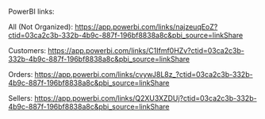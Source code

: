 PowerBI links:

All (Not Organized): https://app.powerbi.com/links/najzeuqEoZ?ctid=03ca2c3b-332b-4b9c-887f-196bf8838a8c&pbi_source=linkShare


Customers: https://app.powerbi.com/links/C1Ifmf0HZv?ctid=03ca2c3b-332b-4b9c-887f-196bf8838a8c&pbi_source=linkShare


Orders: https://app.powerbi.com/links/cvywJ8L8z_?ctid=03ca2c3b-332b-4b9c-887f-196bf8838a8c&pbi_source=linkShare


Sellers: https://app.powerbi.com/links/Q2XU3XZDUj?ctid=03ca2c3b-332b-4b9c-887f-196bf8838a8c&pbi_source=linkShare
